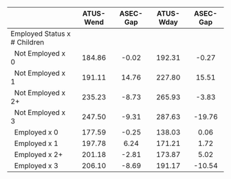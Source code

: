 
|                      |    ATUS-Wend |     ASEC-Gap |    ATUS-Wday |     ASEC-Gap |
| -------------------- | :----------: | :----------: | :----------: | :----------: |
| Employed Status x # Children |              |              |              |              |
| &nbsp;&nbsp;Not Employed x 0 |       184.86 |        -0.02 |       192.31 |        -0.27 |
| &nbsp;&nbsp;Not Employed x 1 |       191.11 |        14.76 |       227.80 |        15.51 |
| &nbsp;&nbsp;Not Employed x 2+ |       235.23 |        -8.73 |       265.93 |        -3.83 |
| &nbsp;&nbsp;Not Employed x 3 |       247.50 |        -9.31 |       287.63 |       -19.76 |
| &nbsp;&nbsp;Employed x 0 |       177.59 |        -0.25 |       138.03 |         0.06 |
| &nbsp;&nbsp;Employed x 1 |       197.78 |         6.24 |       171.21 |         1.72 |
| &nbsp;&nbsp;Employed x 2+ |       201.18 |        -2.81 |       173.87 |         5.02 |
| &nbsp;&nbsp;Employed x 3 |       206.10 |        -8.69 |       191.17 |       -10.54 |

